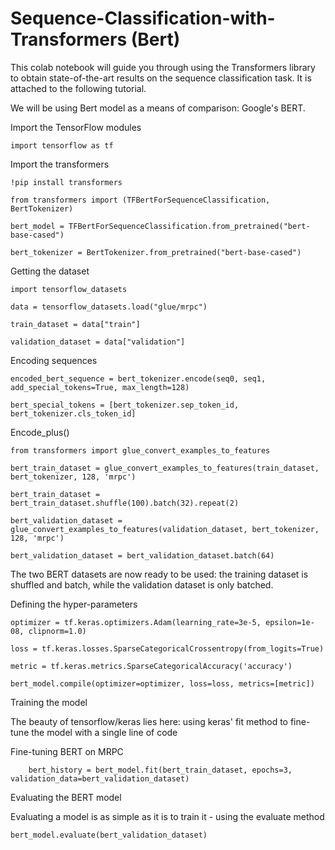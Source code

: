 # Sequence-Classification-with-Transformers (Bert)

This colab notebook will guide you through using the Transformers library to obtain state-of-the-art results on the sequence classification task. It is attached to the following tutorial.

We will be using Bert model as a means of comparison: Google's BERT.

Import the TensorFlow modules
               
    import tensorflow as tf

Import the transformers

    !pip install transformers

    from transformers import (TFBertForSequenceClassification, BertTokenizer)

    bert_model = TFBertForSequenceClassification.from_pretrained("bert-base-cased")

    bert_tokenizer = BertTokenizer.from_pretrained("bert-base-cased")

Getting the dataset

    import tensorflow_datasets

    data = tensorflow_datasets.load("glue/mrpc")

    train_dataset = data["train"]

    validation_dataset = data["validation"]

Encoding sequences

    encoded_bert_sequence = bert_tokenizer.encode(seq0, seq1, add_special_tokens=True, max_length=128)

    bert_special_tokens = [bert_tokenizer.sep_token_id, bert_tokenizer.cls_token_id]

Encode_plus()

    from transformers import glue_convert_examples_to_features

    bert_train_dataset = glue_convert_examples_to_features(train_dataset, bert_tokenizer, 128, 'mrpc')
    
    bert_train_dataset = bert_train_dataset.shuffle(100).batch(32).repeat(2)

    bert_validation_dataset = glue_convert_examples_to_features(validation_dataset, bert_tokenizer, 128, 'mrpc')
    
    bert_validation_dataset = bert_validation_dataset.batch(64)

The two BERT datasets are now ready to be used: the training dataset is shuffled and batch, while the validation dataset is only batched.

Defining the hyper-parameters

    optimizer = tf.keras.optimizers.Adam(learning_rate=3e-5, epsilon=1e-08, clipnorm=1.0)

    loss = tf.keras.losses.SparseCategoricalCrossentropy(from_logits=True)

    metric = tf.keras.metrics.SparseCategoricalAccuracy('accuracy')

    bert_model.compile(optimizer=optimizer, loss=loss, metrics=[metric])

Training the model

The beauty of tensorflow/keras lies here: using keras' fit method to fine-tune the model with a single line of code

Fine-tuning BERT on MRPC

        bert_history = bert_model.fit(bert_train_dataset, epochs=3, validation_data=bert_validation_dataset)

Evaluating the BERT model

Evaluating a model is as simple as it is to train it - using the evaluate method

    bert_model.evaluate(bert_validation_dataset)












